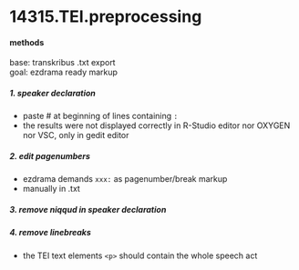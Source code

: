 # 14315.TEI.preprocessing
#### methods
base: transkribus .txt export   
goal: ezdrama ready markup

##### 1. speaker declaration
- paste # at beginning of lines containing `:`
- the results were not displayed correctly in R-Studio editor nor OXYGEN nor VSC, only in gedit editor

##### 2. edit pagenumbers
- ezdrama demands `xxx:` as pagenumber/break markup
- manually in .txt

##### 3. remove niqqud in speaker declaration

##### 4. remove linebreaks
- the TEI text elements `<p>` should contain the whole speech act